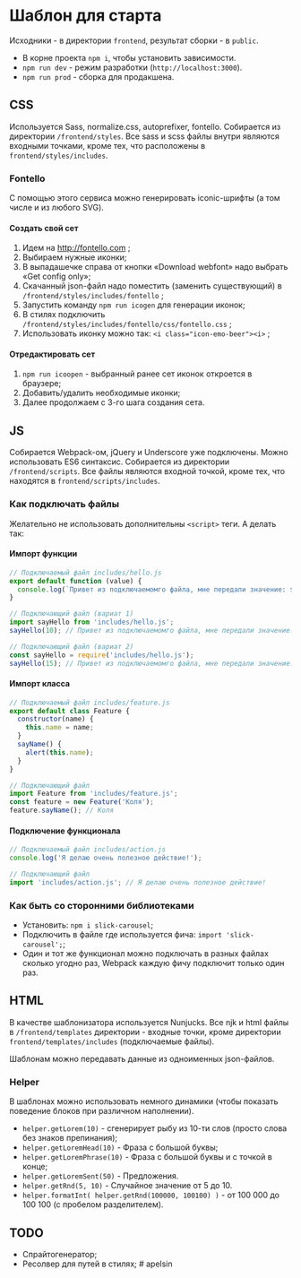 # Шаблон для старта

Исходники - в директории `frontend`, результат сборки - в `public`.

- В корне проекта `npm i`, чтобы установить зависимости.
- `npm run dev` - режим разработки (`http://localhost:3000`).
- `npm run prod` - сборка для продакшена.

## CSS

Используется Sass, normalize.css, autoprefixer, fontello. Собирается из директории `/frontend/styles`. Все sass и scss файлы внутри являются входными точками, кроме тех, что расположены в `frontend/styles/includes`.

### Fontello
С помощью этого сервиса можно генерировать iconic-шрифты (а том числе и из любого SVG).

#### Создать свой сет

1. Идем на http://fontello.com ;
2. Выбираем нужные иконки;
3. В выпадашечке справа от кнопки «Download webfont» надо выбрать «Get config only»;
4. Скачанный json-файл надо поместить (заменить существующий) в `/frontend/styles/includes/fontello` ;
5. Запустить команду `npm run icogen` для генерации иконок;
6. В стилях подключить `/frontend/styles/includes/fontello/css/fontello.css` ;
7. Использовать иконку можно так: `<i class="icon-emo-beer"><i>` ;

#### Отредактировать сет

1. `npm run icoopen` - выбранный ранее сет иконок откроется в браузере;
2. Добавить/удалить необходимые иконки;
3. Далее продолжаем с 3-го шага создания сета.

## JS

Собирается Webpack-ом, jQuery и Underscore уже подключены. Можно использовать ES6 синтаксис. Собирается из директории `/frontend/scripts`. Все файлы являются входной точкой, кроме тех, что находятся в `frontend/scripts/includes`.

### Как подключать файлы

Желательно не использовать дополнительны `<script>` теги. А делать так:

#### Импорт функции

```javascript
// Подключаемый файл includes/hello.js
export default function (value) {
  console.log(`Привет из подключаемомго файла, мне передали значение: ${value}`);
}

// Подключающий файл (вариат 1)
import sayHello from 'includes/hello.js';
sayHello(10); // Привет из подключаемомго файла, мне передали значение: 10

// Подключающий файл (вариат 2)
const sayHello = require('includes/hello.js');
sayHello(15); // Привет из подключаемомго файла, мне передали значение: 15
```

#### Импорт класса

```javascript
// Подключаемый файл includes/feature.js
export default class Feature {
  constructor(name) {
    this.name = name;
  }
  sayName() {
    alert(this.name);
  }
}

// Подключающий файл
import Feature from 'includes/feature.js';
const feature = new Feature('Коля');
feature.sayName(); // Коля
```

#### Подключение функционала

```javascript
// Подключаемый файл includes/action.js
console.log('Я делаю очень полезное действие!');

// Подключающий файл
import 'includes/action.js'; // Я делаю очень полезное действие!
```

### Как быть со сторонними библиотеками

- Установить: `npm i slick-carousel`;
- Подключить в файле где используется фича: `import 'slick-carousel';`;
- Один и тот же функционал можно подключать в разных файлах сколько угодно раз, Webpack каждую фичу подключит только один раз.

## HTML

В качестве шаблонизатора используется Nunjucks. Все njk и html файлы в `/frontend/templates` директории - входные точки, кроме директории `frontend/templates/includes` (подключаемые файлы).

Шаблонам можно передавать данные из одноименных json-файлов.

### Helper

В шаблонах можно использовать немного динамики (чтобы показать поведение блоков при различном наполнении).

- `helper.getLorem(10)` - сгенерирует рыбу из 10-ти слов (просто слова без знаков препинания);
- `helper.getLoremHead(10)` - Фраза с большой буквы;
- `helper.getLoremPhrase(10)` - Фраза с большой буквы и с точкой в конце;
- `helper.getLoremSent(50)` - Предложения.
- `helper.getRnd(5, 10)` - Случайное значение от 5 до 10.
- `helper.formatInt( helper.getRnd(100000, 100100) )` - от 100 000 до 100 100 (с пробелом разделителем).

## TODO

- Спрайтогенератор;
- Ресолвер для путей в стилях; # apelsin
